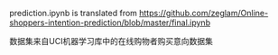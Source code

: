prediction.ipynb is translated from https://github.com/zeglam/Online-shoppers-intention-prediction/blob/master/final.ipynb

数据集来自UCI机器学习库中的在线购物者购买意向数据集
